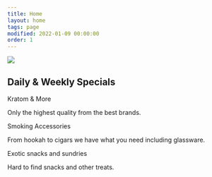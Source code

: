 ```yaml
---
title: Home
layout: home
tags: page
modified: 2022-01-09 00:00:00
order: 1
---
```

<div class="max-w-7xl mx-auto text-xl text-center mb-20">
    <div class="grid md:grid-cols-12 max-w-7xl px-4  mx-auto mt-20 mb-40 ">
        <div class="md:col-span-7 mx-auto">
            <img src="/images/interior-640.jpg" class="mx-auto shadow-lg rounded">
        </div>
        <div class="md:col-span-5 mx-auto text-center">
            <h2 class="text-purple-800 text-3xl md:text-3xl mt-10 md:mt-0 mb-10 font-bold mx-auto">Daily &amp; Weekly Specials</h2>
            <p class="text-xl leading-relaxed text-purple-700 font-bold uppercase">Kratom &amp; More</p>
            <p class="px-4 md:px-14">Only the highest quality from the best brands.</p>
            <p class="text-xl leading-relaxed text-purple-700 font-bold mt-10 uppercase">Smoking Accessories</p>
            <p class="px-4 md:px-14">From hookah to cigars we have what you need including glassware.</p>
            <p class="text-xl leading-relaxed text-purple-700 font-bold mt-10 uppercase">Exotic snacks and sundries</p>
            <p class="px-4 md:px-14">Hard to find snacks and other treats.</p>
        </div>
        <div>
        </div>
    </div>
</div>
